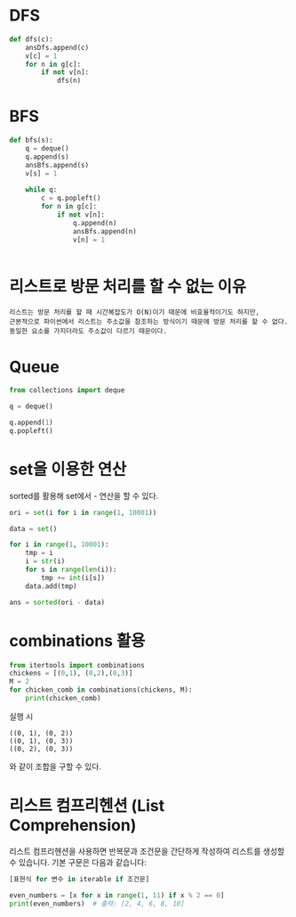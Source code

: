 # DFS

``` python
def dfs(c):
    ansDfs.append(c)
    v[c] = 1
    for n in g[c]:
        if not v[n]:
            dfs(n)
```

# BFS

``` python
def bfs(s):
    q = deque()
    q.append(s)
    ansBfs.append(s)
    v[s] = 1
    
    while q:
        c = q.popleft()
        for n in g[c]:
            if not v[n]:
                q.append(n)
                ansBfs.append(n)
                v[n] = 1
    
```

# 리스트로 방문 처리를 할 수 없는 이유

    리스트는 방문 처리를 할 때 시간복잡도가 O(N)이기 때문에 비효율적이기도 하지만,
    근본적으로 파이썬에서 리스트는 주소값을 참조하는 방식이기 때문에 방문 처리를 할 수 없다.
    동일한 요소를 가지더라도 주소값이 다르기 때문이다.

# Queue

``` python
from collections import deque

q = deque()

q.append(1)
q.popleft()
```

# set을 이용한 연산

sorted를 활용해 set에서 - 연산을 할 수 있다.

``` python
ori = set(i for i in range(1, 10001))

data = set()

for i in range(1, 10001):
    tmp = i
    i = str(i)
    for s in range(len(i)):
        tmp += int(i[s])
    data.add(tmp)

ans = sorted(ori - data)
```

# combinations 활용

``` python
from itertools import combinations
chickens = [(0,1), (0,2),(0,3)]
M = 2
for chicken_comb in combinations(chickens, M):
    print(chicken_comb)
```
실행 시

```
((0, 1), (0, 2))
((0, 1), (0, 3))
((0, 2), (0, 3))
```

와 같이 조합을 구할 수 있다.

# 리스트 컴프리헨션 (List Comprehension)

리스트 컴프리헨션을 사용하면 반복문과 조건문을 간단하게 작성하여 리스트를 생성할 수 있습니다. 기본 구문은 다음과 같습니다:

```python
[표현식 for 변수 in iterable if 조건문]

even_numbers = [x for x in range(1, 11) if x % 2 == 0]
print(even_numbers)  # 출력: [2, 4, 6, 8, 10]
```


